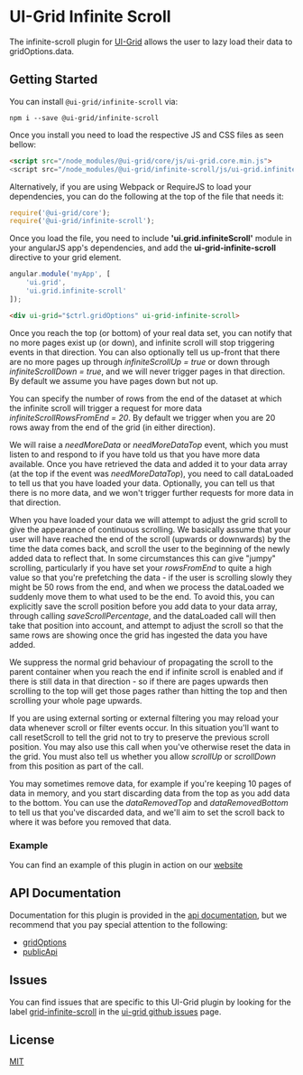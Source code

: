 # UI-Grid Infinite Scroll

The infinite-scroll plugin for [UI-Grid](https://www.npmjs.com/package/@ui-grid/core) allows the user to lazy load their data to gridOptions.data.

## Getting Started

You can install `@ui-grid/infinite-scroll` via:

```shell
npm i --save @ui-grid/infinite-scroll
```

Once you install you need to load the respective JS and CSS files as seen bellow:

```html
<script src="/node_modules/@ui-grid/core/js/ui-grid.core.min.js">
<script src="/node_modules/@ui-grid/infinite-scroll/js/ui-grid.infinite-scroll.min.js">
```

Alternatively, if you are using Webpack or RequireJS to load your dependencies, you can do the following at the top of the file that needs it:

```javascript
require('@ui-grid/core');
require('@ui-grid/infinite-scroll');
```

Once you load the file, you need to include **'ui.grid.infiniteScroll'** module in your angularJS app's dependencies, and add the **ui-grid-infinite-scroll** directive to your grid element.

```javascript
angular.module('myApp', [
    'ui.grid',
    'ui.grid.infinite-scroll'
]);
```

```html
<div ui-grid="$ctrl.gridOptions" ui-grid-infinite-scroll>
```

Once you reach the top (or bottom) of your real data set, you can notify that no more pages exist up (or down), and infinite scroll will stop triggering events in that direction. You can also optionally tell us up-front that there are no more pages up through *infiniteScrollUp = true* or down through *infiniteScrollDown = true*, and we will never trigger pages in that direction. By default we assume you have pages down but not up.

You can specify the number of rows from the end of the dataset at which the infinite scroll will trigger a request for more data *infiniteScrollRowsFromEnd = 20*. By default we trigger when you are 20 rows away from the end of the grid (in either direction).

We will raise a *needMoreData* or *needMoreDataTop* event, which you must listen to and respond to if you have told us that you have more data available. Once you have retrieved the data and added it to your data array (at the top if the event was *needMoreDataTop*), you need to call dataLoaded to tell us that you have loaded your data. Optionally, you can tell us that there is no more data, and we won't trigger further requests for more data in that direction.

When you have loaded your data we will attempt to adjust the grid scroll to give the appearance of continuous scrolling. We basically assume that your user will have reached the end of the scroll (upwards or downwards) by the time the data comes back, and scroll the user to the beginning of the newly added data to reflect that. In some circumstances this can give "jumpy" scrolling, particularly if you have set your *rowsFromEnd* to quite a high value so that you're prefetching the data - if the user is scrolling slowly they might be 50 rows from the end, and when we process the dataLoaded we suddenly move them to what used to be the end. To avoid this, you can explicitly save the scroll position before you add data to your data array, through calling *saveScrollPercentage*, and the dataLoaded call will then take that position into account, and attempt to adjust the scroll so that the same rows are showing once the grid has ingested the data you have added.

We suppress the normal grid behaviour of propagating the scroll to the parent container when you reach the end if infinite scroll is enabled and if there is still data in that direction - so if there are pages upwards then scrolling to the top will get those pages rather than hitting the top and then scrolling your whole page upwards.

If you are using external sorting or external filtering you may reload your data whenever scroll or filter events occur. In this situation you'll want to call resetScroll to tell the grid not to try to preserve the previous scroll position. You may also use this call when you've otherwise reset the data in the grid. You must also tell us whether you allow *scrollUp* or *scrollDown* from this position as part of the call.

You may sometimes remove data, for example if you're keeping 10 pages of data in memory, and you start discarding data from the top as you add data to the bottom. You can use the *dataRemovedTop* and *dataRemovedBottom* to tell us that you've discarded data, and we'll aim to set the scroll back to where it was before you removed that data.

### Example

You can find an example of this plugin in action on our [website](http://ui-grid.info/docs/#!/tutorial/Tutorial:%20212%20Infinite%20scroll)

## API Documentation

Documentation for this plugin is provided in the [api documentation](http://ui-grid.info/docs/#!/api/), but we recommend that you pay special attention to the following:

* [gridOptions](http://ui-grid.info/docs/#!/api/ui.grid.infiniteScroll.api:GridOptions)
* [publicApi](http://ui-grid.info/docs/#!/api/ui.grid.infiniteScroll.api:PublicApi)

## Issues

You can find issues that are specific to this UI-Grid plugin by looking for the label [grid-infinite-scroll](https://github.com/angular-ui/ui-grid/labels/grid-infinite-scroll) in the [ui-grid github issues](https://github.com/angular-ui/ui-grid/issues) page.

## License

[MIT](https://github.com/angular-ui/ui-grid/blob/master/LICENSE.md)